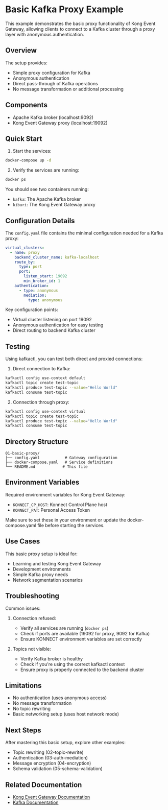 # Basic Kafka Proxy Example

This example demonstrates the basic proxy functionality of Kong Event Gateway, allowing clients to connect to a Kafka cluster through a proxy layer with anonymous authentication.

## Overview

The setup provides:
- Simple proxy configuration for Kafka
- Anonymous authentication
- Direct pass-through of Kafka operations
- No message transformation or additional processing

## Components

- Apache Kafka broker (localhost:9092)
- Kong Event Gateway proxy (localhost:19092)

## Quick Start

1. Start the services:
```bash
docker-compose up -d
```

2. Verify the services are running:
```bash
docker ps
```

You should see two containers running:
- `kafka`: The Apache Kafka broker
- `kiburi`: The Kong Event Gateway proxy

## Configuration Details

The `config.yaml` file contains the minimal configuration needed for a Kafka proxy:

```yaml
virtual_clusters:
  - name: proxy
    backend_cluster_name: kafka-localhost
    route_by:
      type: port
      port:
        listen_start: 19092
        min_broker_id: 1
    authentication:
      - type: anonymous
        mediation:
          type: anonymous
```

Key configuration points:
- Virtual cluster listening on port 19092
- Anonymous authentication for easy testing
- Direct routing to backend Kafka cluster

## Testing

Using kafkactl, you can test both direct and proxied connections:

1. Direct connection to Kafka:
```bash
kafkactl config use-context default
kafkactl topic create test-topic
kafkactl produce test-topic --value="Hello World"
kafkactl consume test-topic
```

2. Connection through proxy:
```bash
kafkactl config use-context virtual
kafkactl topic create test-topic
kafkactl produce test-topic --value="Hello World"
kafkactl consume test-topic
```

## Directory Structure

```
01-basic-proxy/
├── config.yaml           # Gateway configuration
├── docker-compose.yaml   # Service definitions
└── README.md            # This file
```

## Environment Variables

Required environment variables for Kong Event Gateway:
- `KONNECT_CP_HOST`: Konnect Control Plane host
- `KONNECT_PAT`: Personal Access Token

Make sure to set these in your environment or update the docker-compose.yaml file before starting the services.

## Use Cases

This basic proxy setup is ideal for:
- Learning and testing Kong Event Gateway
- Development environments
- Simple Kafka proxy needs
- Network segmentation scenarios

## Troubleshooting

Common issues:

1. Connection refused:
   - Verify all services are running (`docker ps`)
   - Check if ports are available (19092 for proxy, 9092 for Kafka)
   - Ensure KONNECT environment variables are set correctly

2. Topics not visible:
   - Verify Kafka broker is healthy
   - Check if you're using the correct kafkactl context
   - Ensure proxy is properly connected to the backend cluster

## Limitations

- No authentication (uses anonymous access)
- No message transformation
- No topic rewriting
- Basic networking setup (uses host network mode)

## Next Steps

After mastering this basic setup, explore other examples:
- Topic rewriting (02-topic-rewrite)
- Authentication (03-auth-mediation)
- Message encryption (04-encryption)
- Schema validation (05-schema-validation)

## Related Documentation

- [Kong Event Gateway Documentation](https://docs.konghq.com/gateway/)
- [Kafka Documentation](https://kafka.apache.org/documentation/)